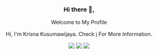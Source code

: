 <div align="center">
<h3>Hi there 👋,</h3>
<p>Welcome to My Profile</p>
<p>Hi, I'm Krisna Kusumawijaya. Check <a href="#">ℹ️</a> For More Information.</p>

[![](https://img.shields.io/badge/-@rief.rosyidi-black?logo=medium&style=flat-square)](https://medium.com/@krisnasuma1221)
[![](https://img.shields.io/badge/-rief014-1fa2f2?logo=twitter&style=flat-square&logoColor=white)](https://twitter.com/krisnasum2727)
[![](https://img.shields.io/badge/-rief_rosyidi-1ba94c?logo=facebook&style=flat-square&logoColor=white)](https://web.facebook.com/krisnasuma)  
</div>
